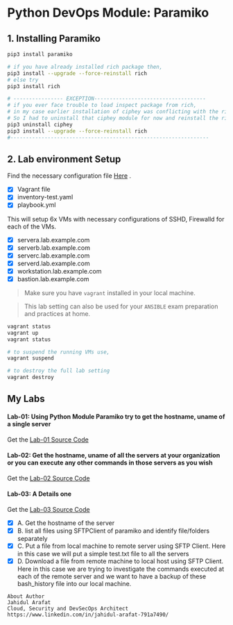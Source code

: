 # Python DevOps Module: Paramiko
## 1. Installing Paramiko
```bash
pip3 install paramiko

# if you have already installed rich package then,
pip3 install --upgrade --force-reinstall rich
# else try
pip3 install rich 

# ---------------- EXCEPTION------------------------------------
# if you ever face trouble to load inspect package from rich, 
# in my case earlier installation of ciphey was conflicting with the rich version and thereby inspect module from rich was generating import error
# So I had to uninstall that ciphey module for now and reinstall the rich again
pip3 uninstall ciphey
pip3 install --upgrade --force-reinstall rich
#----------------------------------------------------------------

```

## 2. Lab environment Setup
Find the necessary configuration file [Here](lab_environment_setup) .
- [x] Vagrant file
- [x] inventory-test.yaml
- [x] playbook.yml

This will setup 6x VMs with necessary configurations of SSHD, Firewalld for each of the VMs.
- [x] servera.lab.example.com
- [x] serverb.lab.example.com
- [x] serverc.lab.example.com
- [x] serverd.lab.example.com
- [x] workstation.lab.example.com
- [x] bastion.lab.example.com

> Make sure you have `vagrant` installed in your local machine.

> This lab setting can also be used for your `ANSIBLE` exam preparation and practices at home. 


```bash
vagrant status
vagrant up
vagrant status

# to suspend the running VMs use,
vagrant suspend 

# to destroy the full lab setting
vagrant destroy
```

## My Labs
#### Lab-01: Using Python Module Paramiko try to get the hostname, uname of a single server
Get the [Lab-01 Source Code](lab-1.py)

#### Lab-02: Get the hostname, uname of all the servers at your organization or you can execute any other commands in those servers as you wish
Get the [Lab-02 Source Code](lab-2.py)

#### Lab-03: A Details one
Get the [Lab-03 Source Code](lab-3.py)
- [x] A. Get the hostname of the server 
- [x] B. list all files using SFTPClient of paramiko and identify file/folders separately 
- [x] C. Put a file from local machine to remote server using SFTP Client. Here in this case we will put a simple test.txt file to all the servers
- [x] D. Download a file from remote machine to local host using SFTP Client. Here in this case we are trying to investigate the commands executed at each of the remote server and we want to have a backup of these bash_history file into our local machine.

```
About Author
Jahidul Arafat
Cloud, Security and DevSecOps Architect
https://www.linkedin.com/in/jahidul-arafat-791a7490/
```
